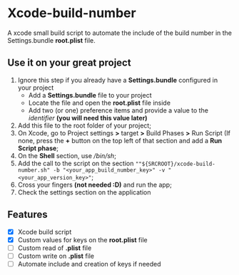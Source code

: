 # Xcode-build-number

A xcode small build script to automate the include of the build number in the Settings.bundle __root.plist__ file.

## Use it on your great project

1. Ignore this step if you already have a __Settings.bundle__ configured in your project
   * Add a __Settings.bundle__ file to your project
   * Locate the file and open the __root.plist__ file inside
   * Add two (or one) preference items and provide a value to the _identifier_ __(you will need this value later)__
2. Add this file to the root folder of your project;
3. On Xcode, go to Project settings __>__ target __>__ Build Phases __>__ Run Script (If none, press the __+__ button on the top left of that section and add a __Run Script phase__; 
4. On the __Shell__ section, use _/bin/sh_;
5. Add the call to the script on the section `""${SRCROOT}/xcode-build-number.sh" -b "<your_app_build_number_key>" -v "<your_app_version_key>"`;
6. Cross your fingers __(not needed :D)__ and run the app;
7. Check the settings section on the application

## Features

- [X] Xcode build script
- [X] Custom values for keys on the __root.plist__ file
- [ ] Custom read of __.plist__ file
- [ ] Custom write on __.plist__ file
- [ ] Automate include and creation of keys if needed